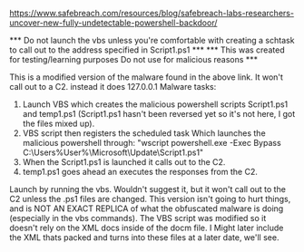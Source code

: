 https://www.safebreach.com/resources/blog/safebreach-labs-researchers-uncover-new-fully-undetectable-powershell-backdoor/


*** Do not launch the vbs unless you're comfortable with creating a schtask to call out to the address specified in Script1.ps1 ***
*** This was created for testing/learning purposes Do not use for malicious reasons ***

This is a modified version of the malware found in the above link. It won't call out to a C2. instead it does 127.0.0.1
Malware tasks:

  1. Launch VBS which creates the malicious powershell scripts Script1.ps1 and temp1.ps1 (Script1.ps1 hasn't been reversed yet so it's not here, I got the files mixed up).
  2. VBS script then registers the scheduled task Which launches the malicious powershell through:
        "wscript powershell.exe -Exec Bypass C:\Users\%User%\Microsoft\Update\Script1.ps1"
  3. When the Script1.ps1 is launched it calls out to the C2.
  4. temp1.ps1 goes ahead an executes the responses from the C2. 

Launch by running the vbs.  Wouldn't suggest it, but it won't call out to the C2 unless the .ps1 files are changed. This version isn't going to hurt things, and is NOT AN EXACT REPLICA of what the obfuscated malware is doing (especially in the vbs commands). The VBS script was modified so it doesn't rely on the XML docs inside of the docm file. I Might later include the XML thats packed and turns into these files at a later date, we'll see.
